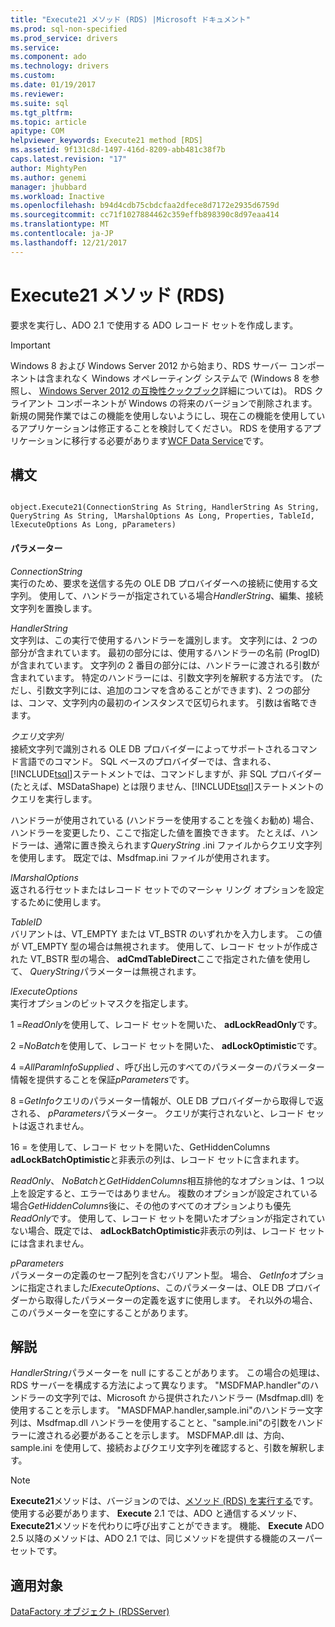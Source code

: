 ```yaml
---
title: "Execute21 メソッド (RDS) |Microsoft ドキュメント"
ms.prod: sql-non-specified
ms.prod_service: drivers
ms.service: 
ms.component: ado
ms.technology: drivers
ms.custom: 
ms.date: 01/19/2017
ms.reviewer: 
ms.suite: sql
ms.tgt_pltfrm: 
ms.topic: article
apitype: COM
helpviewer_keywords: Execute21 method [RDS]
ms.assetid: 9f131c8d-1497-416d-8209-abb481c38f7b
caps.latest.revision: "17"
author: MightyPen
ms.author: genemi
manager: jhubbard
ms.workload: Inactive
ms.openlocfilehash: b94d4cdb75cbdcfaa2dfece8d7172e2935d6759d
ms.sourcegitcommit: cc71f1027884462c359effb898390c8d97eaa414
ms.translationtype: MT
ms.contentlocale: ja-JP
ms.lasthandoff: 12/21/2017
---
```

# <a name="execute21-method-rds"></a>Execute21 メソッド (RDS)
要求を実行し、ADO 2.1 で使用する ADO レコード セットを作成します。  
  
> [!IMPORTANT]
>  Windows 8 および Windows Server 2012 から始まり、RDS サーバー コンポーネントは含まれなく Windows オペレーティング システムで (Windows 8 を参照し、 [Windows Server 2012 の互換性クックブック](https://www.microsoft.com/en-us/download/details.aspx?id=27416)詳細については)。 RDS クライアント コンポーネントが Windows の将来のバージョンで削除されます。 新規の開発作業ではこの機能を使用しないようにし、現在この機能を使用しているアプリケーションは修正することを検討してください。 RDS を使用するアプリケーションに移行する必要があります[WCF Data Service](http://go.microsoft.com/fwlink/?LinkId=199565)です。  
  
## <a name="syntax"></a>構文  
  
```  
  
object.Execute21(ConnectionString As String, HandlerString As String, QueryString As String, lMarshalOptions As Long, Properties, TableId, lExecuteOptions As Long, pParameters)  
```  
  
#### <a name="parameters"></a>パラメーター  
 *ConnectionString*  
 実行のため、要求を送信する先の OLE DB プロバイダーへの接続に使用する文字列。 使用して、ハンドラーが指定されている場合*HandlerString*、編集、接続文字列を置換します。  
  
 *HandlerString*  
 文字列は、この実行で使用するハンドラーを識別します。 文字列には、2 つの部分が含まれています。 最初の部分には、使用するハンドラーの名前 (ProgID) が含まれています。 文字列の 2 番目の部分には、ハンドラーに渡される引数が含まれています。 特定のハンドラーには、引数文字列を解釈する方法です。 (ただし、引数文字列には、追加のコンマを含めることができます)、2 つの部分は、コンマ、文字列内の最初のインスタンスで区切られます。 引数は省略できます。  
  
 *クエリ文字列*  
 接続文字列で識別される OLE DB プロバイダーによってサポートされるコマンド言語でのコマンド。 SQL ベースのプロバイダーでは、含まれる、[!INCLUDE[tsql](../../../includes/tsql_md.md)]ステートメントでは、コマンドしますが、非 SQL プロバイダー (たとえば、MSDataShape) とは限りません、[!INCLUDE[tsql](../../../includes/tsql_md.md)]ステートメントのクエリを実行します。  
  
 ハンドラーが使用されている (ハンドラーを使用することを強くお勧め) 場合、ハンドラーを変更したり、ここで指定した値を置換できます。 たとえば、ハンドラーは、通常に置き換えられます*QueryString* .ini ファイルからクエリ文字列を使用します。 既定では、Msdfmap.ini ファイルが使用されます。  
  
 *lMarshalOptions*  
 返される行セットまたはレコード セットでのマーシャ リング オプションを設定するために使用します。  
  
 *TableID*  
 バリアントは、VT_EMPTY または VT_BSTR のいずれかを入力します。 この値が VT_EMPTY 型の場合は無視されます。 使用して、レコード セットが作成された VT_BSTR 型の場合、 **adCmdTableDirect**ここで指定された値を使用して、 *QueryString*パラメーターは無視されます。  
  
 *lExecuteOptions*  
 実行オプションのビットマスクを指定します。  
  
 1 =*ReadOnly*を使用して、レコード セットを開いた、 **adLockReadOnly**です。  
  
 2 =*NoBatch*を使用して、レコード セットを開いた、 **adLockOptimistic**です。  
  
 4 =*AllParamInfoSupplied* 、呼び出し元のすべてのパラメーターのパラメーター情報を提供することを保証*pParameters*です。  
  
 8 =*GetInfo*クエリのパラメーター情報が、OLE DB プロバイダーから取得しで返される、 *pParameters*パラメーター。 クエリが実行されないと、レコード セットは返されません。  
  
 16 = を使用して、レコード セットを開いた、GetHiddenColumns **adLockBatchOptimistic**と非表示の列は、レコード セットに含まれます。  
  
 *ReadOnly*、 *NoBatch*と*GetHiddenColumns*相互排他的なオプションは、1 つ以上を設定すると、エラーではありません。 複数のオプションが設定されている場合*GetHiddenColumns*後に、その他のすべてのオプションよりも優先*ReadOnly*です。 使用して、レコード セットを開いたオプションが指定されていない場合、既定では、 **adLockBatchOptimistic**非表示の列は、レコード セットには含まれません。  
  
 *pParameters*  
 パラメーターの定義のセーフ配列を含むバリアント型。 場合、 *GetInfo*オプションに指定されました*lExecuteOptions*、このパラメーターは、OLE DB プロバイダーから取得したパラメーターの定義を返すに使用します。 それ以外の場合、このパラメーターを空にすることがあります。  
  
## <a name="remarks"></a>解説  
 *HandlerString*パラメーターを null にすることがあります。 この場合の処理は、RDS サーバーを構成する方法によって異なります。 "MSDFMAP.handler"のハンドラーの文字列では、Microsoft から提供されたハンドラー (Msdfmap.dll) を使用することを示します。 "MASDFMAP.handler,sample.ini"のハンドラー文字列は、Msdfmap.dll ハンドラーを使用することと、"sample.ini"の引数をハンドラーに渡される必要があることを示します。 MSDFMAP.dll は、方向、sample.ini を使用して、接続およびクエリ文字列を確認すると、引数を解釈します。  
  
> [!NOTE]
>  **Execute21**メソッドは、バージョンのでは、[メソッド (RDS) を実行する](../../../ado/reference/rds-api/execute-method-rds.md)です。 使用する必要があります、 **Execute** 2.1 では、ADO と通信するメソッド、 **Execute21**メソッドを代わりに呼び出すことができます。 機能、 **Execute** ADO 2.5 以降のメソッドは、ADO 2.1 では、同じメソッドを提供する機能のスーパー セットです。  
  
## <a name="applies-to"></a>適用対象  
 [DataFactory オブジェクト (RDSServer)](../../../ado/reference/rds-api/datafactory-object-rdsserver.md)


